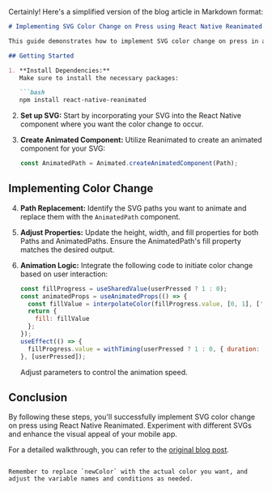 Certainly! Here's a simplified version of the blog article in Markdown format:

```markdown
# Implementing SVG Color Change on Press using React Native Reanimated

This guide demonstrates how to implement SVG color change on press in a React Native application using the Reanimated library. Follow these steps to enhance user interaction in your mobile app.

## Getting Started

1. **Install Dependencies:**
   Make sure to install the necessary packages:

   ```bash
   npm install react-native-reanimated
   ```

2. **Set up SVG:**
   Start by incorporating your SVG into the React Native component where you want the color change to occur.

3. **Create Animated Component:**
   Utilize Reanimated to create an animated component for your SVG:

   ```javascript
   const AnimatedPath = Animated.createAnimatedComponent(Path);
   ```

## Implementing Color Change

4. **Path Replacement:**
   Identify the SVG paths you want to animate and replace them with the `AnimatedPath` component.

5. **Adjust Properties:**
   Update the height, width, and fill properties for both Paths and AnimatedPaths. Ensure the AnimatedPath's fill property matches the desired output.

6. **Animation Logic:**
   Integrate the following code to initiate color change based on user interaction:

   ```javascript
   const fillProgress = useSharedValue(userPressed ? 1 : 0);
   const animatedProps = useAnimatedProps(() => {
     const fillValue = interpolateColor(fillProgress.value, [0, 1], ['transparent', 'newColor']);
     return {
       fill: fillValue
     };
   });
   useEffect(() => {
     fillProgress.value = withTiming(userPressed ? 1 : 0, { duration: 500 });
   }, [userPressed]);
   ```

   Adjust parameters to control the animation speed.

## Conclusion

By following these steps, you'll successfully implement SVG color change on press using React Native Reanimated. Experiment with different SVGs and enhance the visual appeal of your mobile app.

For a detailed walkthrough, you can refer to the [original blog post](https://medium.com/@spencer.romberg/implementing-svg-color-change-on-press-using-react-native-reanimated-85c0ab01bb58).
```

Remember to replace `newColor` with the actual color you want, and adjust the variable names and conditions as needed.
